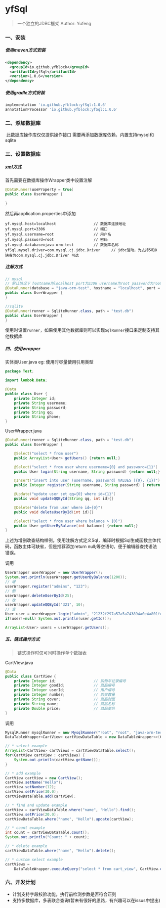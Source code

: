 # yfSql
> 一个独立的JDBC框架 
> Author: Yufeng

### 一、安装

##### 使用maven方式安装

```xml
<dependency>
  <groupId>io.github.yfblock</groupId>
  <artifactId>yfSql</artifactId>
  <version>1.0.6</version>
</dependency>
```

##### 使用gradle方式安装

```groovy
implementation 'io.github.yfblock:yfSql:1.0.6'
annotationProcessor 'io.github.yfblock:yfSql:1.0.6'

```

### 二、添加数据库

​	此数据库操作库仅仅提供操作接口  需要再添加数据库依赖，内置支持mysql和sqlite

### 三、设置数据库

##### xml方式

首先需要在数据库操作Wrapper类中设置注解

```java
@DataRunner(useProperty = true)
public class UserWrapper {
	
}
```

然后再application.properties中添加

```properties
yf.mysql.host=localhost					// 数据库连接地址
yf.mysql.port=3306						// 端口
yf.mysql.username=root					// 用户名
yf.mysql.password=root					// 密码
yf.mysql.database=java-orm-test			// 数据库名称
yfSql.mysql.driver=com.mysql.cj.jdbc.Driver		// jdbc驱动，为支持5和8 缺省为com.mysql.cj.jdbc.Driver 可选
```

##### 注解方式

```java
// mysql
// 默认情况下 hostname为localhost port为3306 username为root password为root 若系统配置相同 则可以使用默认设置
@DataRunner(database = "java-orm-test", hostname = "localhost", port = "3306", username = "root", password = "root")
public class UserWrapper {
}

//sqlite
@DataRunner(runner = SqliteRunner.class, path = "test.db")
public class UserWrapper {
}
```

使用时设置`runner`，如果使用其他数据库则可以实现`SqlRunner`接口来定制支持其他数据库

##### 四、使用wrapper

实体类User.java eg: 使用时尽量使用引用类型

```java
package Test;

import lombok.Data;

@Data
public class User {
    private Integer id;
    private String username;
    private String password;
    private String qq;
    private String phone;
}

```

UserWrapper.java

```java
@DataRunner(runner = SqliteRunner.class, path = "test.db")
public class UserWrapper {

    @Select("select * from user")
    public ArrayList<User> getUsers() {return null;}

    @Select("select * from user where username={0} and password={1}")
    public User login(String username, String password) {return null;}

    @Insert("insert into user (username, password) VALUES ({0}, {1})")
    public Integer register(String username, String password) { return 0;}

    @Update("update user set qq={0} where id={1}")
    public void updateQQById(String qq, int id){}

    @Delete("delete from user where id={0}")
    public void deleteUserById(int id){}

    @Select("select * from user where balance > {0}")
    public User getUserByBalance(int balance) {return null;}
}

```

上述为增删改查结构样例，使用注解方式定义Sql，编译时根据Sql生成函数主体代码，函数主体可缺省，但是推荐添加return null;等空语句，便于编辑器查找语法错误。

调用

```java
UserWrapper userWrapper = new UserWrapper();
System.out.println(userWrapper.getUserByBalance(1200));
// 增
userWrapper.register("admins", "123");
// 删
userWrapper.deleteUserById(25);
// 改
userWrapper.updateQQById("321", 10);
// 查
User user = userWrapper.login("admin", "21232f297a57a5a743894a0e4a801fc3");
if(user!=null) System.out.println(user.getId());

ArrayList<User> users = userWrapper.getUsers();
```

##### 五、链式操作方式

> 链式操作时仅可同时操作单个数据表

CartView.java

```java
@Data
public class CartView {
    private Integer id;                 // 购物车记录编号
    private Integer goodId;             // 商品编号
    private Integer userId;             // 用户编号
    private Integer number;             // 购买数量
    private String cover;               // 商品封面
    private String name;                // 商品名称
    private Double price;               // 商品单价
}

```

调用

```java
MysqlRunner mysqlRunner = new MysqlRunner("root", "root", "java-orm-test");
DataTableWrapper<CartView> cartViewDataTable = new DataTableWrapper<>(CartView.class, mysqlRunner);

// * select example
ArrayList<CartView> cartViews = cartViewDataTable.select();
for(CartView cartView : cartViews) {
    System.out.println(cartView.getName());
}

// * add example
CartView cartView = new CartView();
cartView.setName("Hello");
cartView.setNumber(12);
cartView.setPrice(30.0);
cartViewDataTable.add(cartView);

// * find and update example
cartView = cartViewDataTable.where("name", "Hello").find();
cartView.setPrice(20.0);
cartViewDataTable.where("name", "Hello").update(cartView);

// * count example
int count = cartViewDataTable.count();
System.out.println("Count: " + count);

// * delete example
cartViewDataTable.where("name", "Hello").delete();

// * custom select example
cartViews =
    DataTableWrapper.executeQuery("select * from cart_view", CartView.class, mysqlRunner);
```

### 六、开发计划

- 计划支持字段校验功能，执行前检测参数是否符合正则
- 支持多数据库，多表联合查询(暂未有很好的思路，有兴趣可以在issus中提出)